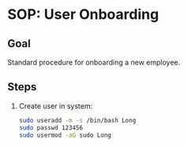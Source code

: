# SOP: User Onboarding

## Goal
Standard procedure for onboarding a new employee.

## Steps
1. Create user in system:
   ```bash
   sudo useradd -m -s /bin/bash Long
   sudo passwd 123456
   sudo usermod -aG sudo Long
